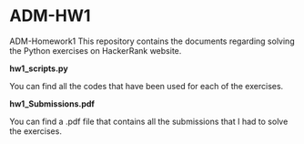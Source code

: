 # ADM-HW1
ADM-Homework1
This repository contains the documents regarding solving the Python exercises on HackerRank website.

**hw1_scripts.py**

You can find all the codes that have been used for each of the exercises.

**hw1_Submissions.pdf**

You can find a .pdf file that contains all the submissions that I had to solve the exercises.
